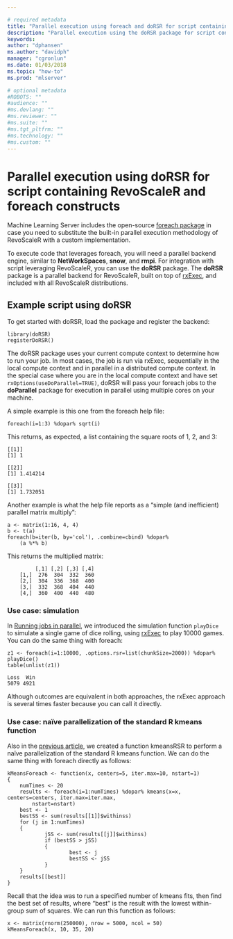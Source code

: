 ```yaml
---

# required metadata
title: "Parallel execution using foreach and doRSR for script containing RevoScaleR and foreach constructs"
description: "Parallel execution using the doRSR package for script containing RevoScaleR and foreach constructs."
keywords: 
author: "dphansen"
ms.author: "davidph"
manager: "cgronlun"
ms.date: 01/03/2018
ms.topic: "how-to"
ms.prod: "mlserver"

# optional metadata
#ROBOTS: ""
#audience: ""
#ms.devlang: ""
#ms.reviewer: ""
#ms.suite: ""
#ms.tgt_pltfrm: ""
#ms.technology: ""
#ms.custom: ""
---
```


# Parallel execution using doRSR for script containing RevoScaleR and foreach constructs

Machine Learning Server includes the open-source [foreach package](https://CRAN.R-project.org/package=foreach) in case you need to substitute the built-in parallel execution methodology of RevoScaleR with a custom implementation. 

To execute code that leverages foreach, you will need a parallel backend engine, similar to **NetWorkSpaces**, **snow**, and **rmpi**. For integration with script leveraging RevoScaleR, you can use the **doRSR** package. The **doRSR** package is a parallel backend for RevoScaleR, built on top of [rxExec](../r-reference/revoscaler/rxexec.md), and included with all RevoScaleR distributions.

## Example script using doRSR

To get started with doRSR, load the package and register the backend:

```
library(doRSR)
registerDoRSR()
```

The doRSR package uses your current compute context to determine how to run your job. In most cases, the job is run via rxExec, sequentially in the local compute context and in parallel in a distributed compute context. In the special case where you are in the local compute context and have set `rxOptions(useDoParallel=TRUE)`, doRSR will pass your foreach jobs to the **doParallel** package for execution in parallel using multiple cores on your machine.

A simple example is this one from the foreach help file:

```
foreach(i=1:3) %dopar% sqrt(i)
```

This returns, as expected, a list containing the square roots of 1, 2, and 3:

```
[[1]]
[1] 1

[[2]]
[1] 1.414214

[[3]]
[1] 1.732051
```

Another example is what the help file reports as a “simple (and inefficient) parallel matrix multiply”:

```
a <- matrix(1:16, 4, 4)
b <- t(a)
foreach(b=iter(b, by='col'), .combine=cbind) %dopar%
	(a %*% b)
```

This returns the multiplied matrix:

```
	     [,1] [,2] [,3] [,4]
	[1,]  276  304  332  360
	[2,]  304  336  368  400
	[3,]  332  368  404  440
	[4,]  360  400  440  480
```

### Use case: simulation

In [Running jobs in parallel](how-to-revoscaler-distributed-computing-parallel-jobs.md), we introduced the simulation function `playDice` to simulate a single game of dice rolling, using [rxExec](../r-reference/revoscaler/rxexec.md) to play 10000 games. You can do the same thing with foreach:

```
z1 <- foreach(i=1:10000, .options.rsr=list(chunkSize=2000)) %dopar% playDice()
table(unlist(z1))		

Loss  Win
5079 4921
```

Although outcomes are equivalent in both approaches, the rxExec approach is several times faster because you can call it directly.

### Use case: naïve parallelization of the standard R kmeans function

Also in the [previous article](how-to-revoscaler-distributed-computing-parallel-jobs.md), we created a function kmeansRSR to perform a naïve parallelization of the standard R kmeans function. We can do the same thing with foreach directly as follows:

```
kMeansForeach <- function(x, centers=5, iter.max=10, nstart=1)
{
	numTimes <- 20
	results <- foreach(i=1:numTimes) %dopar% kmeans(x=x, centers=centers, iter.max=iter.max,
		nstart=nstart)
	best <- 1
	bestSS <- sum(results[[1]]$withinss)
	for (j in 1:numTimes)
	{
			jSS <- sum(results[[j]]$withinss)
			if (bestSS > jSS)
			{
					best <- j
					bestSS <- jSS
			}
	}
	results[[best]]
}
```

Recall that the idea was to run a specified number of kmeans fits, then find the best set of results, where “best” is the result with the lowest within-group sum of squares. We can run this function as follows:

```
x <- matrix(rnorm(250000), nrow = 5000, ncol = 50)
kMeansForeach(x, 10, 35, 20)
```
